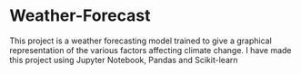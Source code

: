 # Weather-Forecast
This project is a weather forecasting model trained to give a graphical representation of the various factors affecting climate change. I have made this project using Jupyter Notebook, Pandas and Scikit-learn
